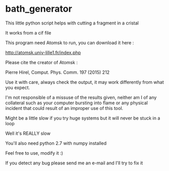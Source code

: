 # bath_generator
This little python script helps with cutting a fragment in a cristal

It works from a cif file

This program need Atomsk to run, you can download it here :

http://atomsk.univ-lille1.fr/index.php

Please cite the creator of Atomsk :

Pierre Hirel, Comput. Phys. Comm. 197 (2015) 212



Use it with care, always check the output, it may work differently from what you expect.

I'm not responsible of a missuse of the results given, neither am I of any collateral such as your computer bursting into flame or any physical incident that could result of an improper use of this tool.



Might be a little slow if you try huge systems but it will never be stuck in a loop


Well it's REALLY slow



You'll also need python 2.7 with numpy installed


Feel free to use, modify it :)

If you detect any bug please send me an e-mail and I'll try to fix it 
